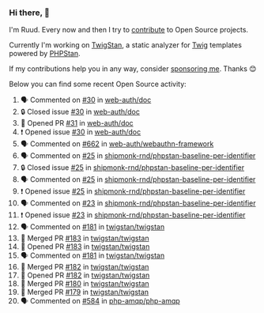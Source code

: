 ### Hi there, 👋

I'm Ruud. Every now and then I try to [contribute](https://github.com/pulls?q=+is%3Apr+author%3Aruudk+archived%3Afalse+is%3Apublic+) to Open Source projects.

Currently I'm working on [TwigStan](https://github.com/twigstan), a static analyzer for [Twig](https://twig.symfony.com/) templates powered by [PHPStan](https://phpstan.org/).

If my contributions help you in any way, consider [sponsoring me](https://github.com/sponsors/ruudk). Thanks 😊

Below you can find some recent Open Source activity:

<!--START_SECTION:activity-->
1. 🗣 Commented on [#30](https://github.com/web-auth/doc/issues/30#issuecomment-2541609636) in [web-auth/doc](https://github.com/web-auth/doc)
2. 🔒 Closed issue [#30](https://github.com/web-auth/doc/issues/30) in [web-auth/doc](https://github.com/web-auth/doc)
3. 💪 Opened PR [#31](https://github.com/web-auth/doc/pull/31) in [web-auth/doc](https://github.com/web-auth/doc)
4. ❗ Opened issue [#30](https://github.com/web-auth/doc/issues/30) in [web-auth/doc](https://github.com/web-auth/doc)
5. 🗣 Commented on [#662](https://github.com/web-auth/webauthn-framework/pull/662#issuecomment-2541133880) in [web-auth/webauthn-framework](https://github.com/web-auth/webauthn-framework)
6. 🗣 Commented on [#25](https://github.com/shipmonk-rnd/phpstan-baseline-per-identifier/issues/25#issuecomment-2541025212) in [shipmonk-rnd/phpstan-baseline-per-identifier](https://github.com/shipmonk-rnd/phpstan-baseline-per-identifier)
7. 🔒 Closed issue [#25](https://github.com/shipmonk-rnd/phpstan-baseline-per-identifier/issues/25) in [shipmonk-rnd/phpstan-baseline-per-identifier](https://github.com/shipmonk-rnd/phpstan-baseline-per-identifier)
8. 🗣 Commented on [#25](https://github.com/shipmonk-rnd/phpstan-baseline-per-identifier/issues/25#issuecomment-2541011897) in [shipmonk-rnd/phpstan-baseline-per-identifier](https://github.com/shipmonk-rnd/phpstan-baseline-per-identifier)
9. ❗ Opened issue [#25](https://github.com/shipmonk-rnd/phpstan-baseline-per-identifier/issues/25) in [shipmonk-rnd/phpstan-baseline-per-identifier](https://github.com/shipmonk-rnd/phpstan-baseline-per-identifier)
10. 🗣 Commented on [#23](https://github.com/shipmonk-rnd/phpstan-baseline-per-identifier/issues/23#issuecomment-2540955911) in [shipmonk-rnd/phpstan-baseline-per-identifier](https://github.com/shipmonk-rnd/phpstan-baseline-per-identifier)
11. ❗ Opened issue [#23](https://github.com/shipmonk-rnd/phpstan-baseline-per-identifier/issues/23) in [shipmonk-rnd/phpstan-baseline-per-identifier](https://github.com/shipmonk-rnd/phpstan-baseline-per-identifier)
12. 🗣 Commented on [#181](https://github.com/twigstan/twigstan/pull/181#issuecomment-2540806062) in [twigstan/twigstan](https://github.com/twigstan/twigstan)
13. 🎉 Merged PR [#183](https://github.com/twigstan/twigstan/pull/183) in [twigstan/twigstan](https://github.com/twigstan/twigstan)
14. 💪 Opened PR [#183](https://github.com/twigstan/twigstan/pull/183) in [twigstan/twigstan](https://github.com/twigstan/twigstan)
15. 🗣 Commented on [#181](https://github.com/twigstan/twigstan/pull/181#issuecomment-2540766844) in [twigstan/twigstan](https://github.com/twigstan/twigstan)
16. 🎉 Merged PR [#182](https://github.com/twigstan/twigstan/pull/182) in [twigstan/twigstan](https://github.com/twigstan/twigstan)
17. 💪 Opened PR [#182](https://github.com/twigstan/twigstan/pull/182) in [twigstan/twigstan](https://github.com/twigstan/twigstan)
18. 🎉 Merged PR [#180](https://github.com/twigstan/twigstan/pull/180) in [twigstan/twigstan](https://github.com/twigstan/twigstan)
19. 🎉 Merged PR [#179](https://github.com/twigstan/twigstan/pull/179) in [twigstan/twigstan](https://github.com/twigstan/twigstan)
20. 🗣 Commented on [#584](https://github.com/php-amqp/php-amqp/pull/584#issuecomment-2538576401) in [php-amqp/php-amqp](https://github.com/php-amqp/php-amqp)
<!--END_SECTION:activity-->
